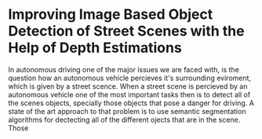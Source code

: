 #  Improving Image Based Object Detection of Street Scenes with the Help of Depth Estimations
In autonomous driving one of the major issues we are faced with, is the question how an autonomous vehicle percieves it's surrounding eviroment, which is given by a street scence. When a street scene is percieved  by an autonomous vehicle one of the most important tasks then is to detect all of the scenes objects, specially those objects that pose a danger for driving. A state of the art approach to that problem is to use semantic segmentation algorithms for dectecting all of the different ojects that are in the scene. Those   
